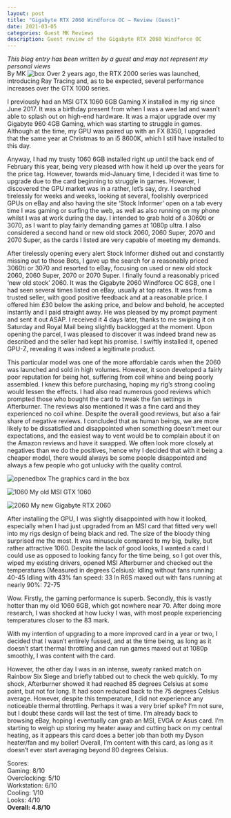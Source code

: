 ```yaml
---
layout: post
title: "Gigabyte RTX 2060 Windforce OC – Review (Guest)"
date: 2021-03-05
categories: Guest MK Reviews
description: Guest review of the Gigabyte RTX 2060 Windforce OC
---
```

*This blog entry has been written by a guest and may not represent my personal views*<br>
By MK
![box]({{site.github.url}}/assets/img/RTX2060/box.jpg)
Over 2 years ago, the RTX 2000 series was launched, introducing Ray Tracing and, as to be expected, several performance increases over the GTX 1000 series. 

I previously had an MSI GTX 1060 6GB Gaming X installed in my rig since June 2017. It was a birthday present from when I was a wee lad and wasn’t able to splash out on high-end hardware. It was a major upgrade over my Gigabyte 960 4GB Gaming, which was starting to struggle in games. Although at the time, my GPU was paired up with an FX 8350, I upgraded that the same year at Christmas to an i5 8600K, which I still have installed to this day.

Anyway, I had my trusty 1060 6GB installed right up until the back end of February this year, being very pleased with how it held up over the years for the price tag. However, towards mid-January time, I decided it was time to upgrade due to the card beginning to struggle in games. However, I discovered the GPU market was in a rather, let’s say, dry. I searched tirelessly for weeks and weeks, looking at several, foolishly overpriced GPUs on eBay and also having the site ‘Stock Informer’ open on a tab every time I was gaming or surfing the web, as well as also running on my phone whilst I was at work during the day. I intended to grab hold of a 3060ti or 3070, as I want to play fairly demanding games at 1080p ultra. I also considered a second hand or new old stock 2060, 2060 Super, 2070 and 2070 Super, as the cards I listed are very capable of meeting my demands. 

After tirelessly opening every alert Stock Informer dished out and constantly missing out to those Bots, I gave up the search for a reasonably priced 3060ti or 3070 and resorted to eBay, focusing on used or new old stock 2060, 2060 Super, 2070 or 2070 Super. I finally found a reasonably priced ‘new old stock’ 2060. It was the Gigabyte 2060 Windforce OC 6GB, one I had seen several times listed on eBay, usually at top rates. It was from a trusted seller, with good positive feedback and at a reasonable price. I offered him £30 below the asking price, and below and behold, he accepted instantly and I paid straight away. He was pleased by my prompt payment and sent it out ASAP. I received it 4 days later, thanks to me swiping it on Saturday and Royal Mail being slightly backlogged at the moment. Upon opening the parcel, I was pleased to discover it was indeed brand new as described and the seller had kept his promise. I swiftly installed it, opened GPU-Z, revealing it was indeed a legitimate product.

This particular model was one of the more affordable cards when the 2060 was launched and sold in high volumes. However, it soon developed a fairly poor reputation for being hot, suffering from coil whine and being poorly assembled. I knew this before purchasing, hoping my rig’s strong cooling would lessen the effects. I had also read numerous good reviews which prompted those who bought the card to tweak the fan settings in Afterburner. The reviews also mentioned it was a fine card and they experienced no coil whine. Despite the overall good reviews, but also a fair share of negative reviews. I concluded that as human beings, we are more likely to be dissatisfied and disappointed when something doesn’t meet our expectations, and the easiest way to vent would be to complain about it on the Amazon reviews and have it swapped. We often look more closely at negatives than we do the positives, hence why I decided that with it being a cheaper model, there would always be some people disappointed and always a few people who got unlucky with the quality control. 

![openedbox]({{site.github.url}}/assets/img/RTX2060/openbox.jpg)
The graphics card in the box

![1060]({{site.github.url}}/assets/img/RTX2060/1060.jpg)
My old MSI GTX 1060

![2060]({{site.github.url}}/assets/img/RTX2060/2060.jpg)
My new Gigabyte RTX 2060 <br>

After installing the GPU, I was slightly disappointed with how it looked, especially when I had just upgraded from an MSI card that fitted very well into my rigs design of being black and red. The size of the bloody thing surprised me the most. It was minuscule compared to my big, bulky, but rather attractive 1060. Despite the lack of good looks, I wanted a card I could use as opposed to looking fancy for the time being, so I got over this, wiped my existing drivers, opened MSI Afterburner and checked out the temperatures (Measured in degrees Celsius):
Idling without fans running: 40-45
Idling with 43% fan speed: 33
In R6S maxed out with fans running at nearly 90%: 72-75

Wow. Firstly, the gaming performance is superb. Secondly, this is vastly hotter than my old 1060 6GB, which got nowhere near 70. After doing more research, I was shocked at how lucky I was, with most people experiencing temperatures closer to the 83 mark.

With my intention of upgrading to a more improved card in a year or two, I decided that I wasn’t entirely fussed, and at the time being, as long as it doesn’t start thermal throttling and can run games maxed out at 1080p smoothly, I was content with the card.

However, the other day I was in an intense, sweaty ranked match on Rainbow Six Siege and briefly tabbed out to check the web quickly. To my shock, Afterburner showed it had reached 85 degrees Celsius at some point, but not for long. It had soon reduced back to the 75 degrees Celsius average. However, despite this temperature, I did not experience any noticeable thermal throttling. Perhaps it was a very brief spike? I’m not sure, but I doubt these cards will last the test of time. I’m already back to browsing eBay, hoping I eventually can grab an MSI, EVGA or Asus card. I’m starting to weigh up storing my heater away and cutting back on my central heating, as it appears this card does a better job than both my Dyson heater/fan and my boiler!
Overall, I’m content with this card, as long as it doesn’t ever start averaging beyond 80 degrees Celsius.


Scores: <br>
Gaming: 8/10 <br>
Overclocking: 5/10 <br>
Workstation: 6/10 <br>
Cooling: 1/10 <br>
Looks: 4/10 <br>
**Overall: 4.8/10** <br>
